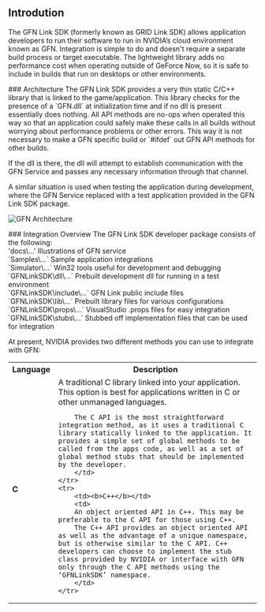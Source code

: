 ## Introdution
The GFN Link SDK (formerly known as GRID Link SDK) allows application developers to run their software to run in NVIDIA’s cloud environment known as GFN. Integration is simple to do and doesn't require a separate build process or target executable. The lightweight library adds no performance cost when operating outside of GeForce Now, so it is safe to include in builds that run on desktops or other environments.

<dl><a name="arch" /></dl>
### Architecture
The GFN Link SDK provides a very thin static C/C++ library that is linked to the game/application. This library checks for the presence of a `GFN.dll` at initialization time and if no dll is present essentially does nothing. All API methods are no-ops when operated this way so that an application could safely make these calls in all builds without worrying about performance problems or other errors. This way it is not necessary to make a GFN specific build or `#ifdef` out GFN API methods for other builds.

If the dll is there, the dll will attempt to establish communication with the GFN Service and passes any necessary information through that channel. 

A similar situation is used when testing the application during development, where the GFN Service replaced with a test application provided in the GFN Link SDK package.

![GFN Architecture](https://github.com/camify/GFN-Link/blob/master/docs/GameSeat.png)

<dl><a name="ovrvw" /></dl>
### Integration Overview
The GFN Link SDK developer package consists of the following:<br/>
'docs\...'                      Illustrations of GFN service<br/>
`Samples\...`			Sample application integrations<br/>
`Simulator\...`		        Win32 tools useful for development and debugging<br/>
`GFNLinkSDK\dll\...`		Prebuilt development dll for running in a test environment<br/>
`GFNLinkSDK\include\...`	GFN Link public include files<br/>
`GFNLinkSDK\lib\...`		Prebuilt library files for various configurations<br/>
`GFNLinkSDK\props\...`		VisualStudio .props files for easy integration<br/>
`GFNLinkSDK\stubs\...`		Stubbed off implementation files that can be used for integration<br/>


At present, NVIDIA provides two different methods you can use to integrate with GFN:

<dl>
<table>
	<tr><th>Language</th><th>Description</th></tr>
	<tr>
		<td><b>C</b></td>
		<td>
		A traditional C library linked into your application. This option is best for applications written in C or other unmanaged languages.

		The C API is the most straightforward integration method, as it uses a traditional C library statically linked to the application. It provides a simple set of global methods to be called from the apps code, as well as a set of global method stubs that should be implemented by the developer.
		</td>
	</tr>
	<tr>
		<td><b>C++</b></td>
		<td>
		An object oriented API in C++. This may be preferable to the C API for those using C++.
		The C++ API provides an object oriented API as well as the advantage of a unique namespace, but is otherwise similar to the C API. C++ developers can choose to implement the stub class provided by NVIDIA or interface with GFN only through the C API methods using the ‘GFNLinkSDK’ namespace.
		</td>
	</tr>
</table>
</dl>
